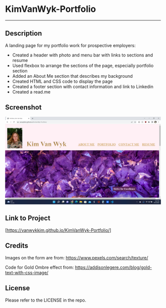 # KimVanWyk-Portfolio
---

## Description

A landing page for my portfolio work for prospective employers:

- Created a header with photo and menu bar with links to sections and resume
- Used flexbox to arrange the sections of the page, especially portfolio section
- Added an About Me section that describes my background
- Created HTML and CSS code to display the page
- Created a footer section with contact information and link to Linkedin
- Created a read.me

## Screenshot

![Screenshot of webpage top](screenshot-top.png)

## Link to Project

[https://vanwykkim.github.io/KimVanWyk-Portfolio/]

## Credits

Images on the form are from: https://www.pexels.com/search/texture/

Code for Gold Ombre effect from: https://addisonlegere.com/blog/gold-text-with-css-image/

## License

Please refer to the LICENSE in the repo.
